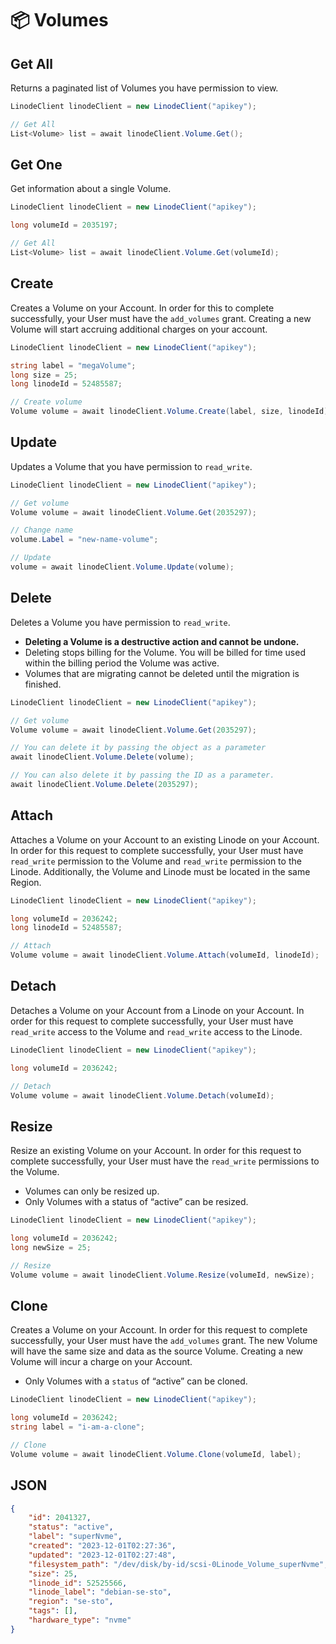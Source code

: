 # 📦 Volumes

## Get All

Returns a paginated list of Volumes you have permission to view.

```csharp
LinodeClient linodeClient = new LinodeClient("apikey");

// Get All
List<Volume> list = await linodeClient.Volume.Get();
```

## Get One

Get information about a single Volume.

```csharp
LinodeClient linodeClient = new LinodeClient("apikey");

long volumeId = 2035197;

// Get All
List<Volume> list = await linodeClient.Volume.Get(volumeId);
```

## Create

Creates a Volume on your Account. In order for this to complete successfully, your User must have the `add_volumes` grant. Creating a new Volume will start accruing additional charges on your account.

```csharp
LinodeClient linodeClient = new LinodeClient("apikey");

string label = "megaVolume";
long size = 25;
long linodeId = 52485587;

// Create volume
Volume volume = await linodeClient.Volume.Create(label, size, linodeId);
```

## Update

Updates a Volume that you have permission to `read_write`.

```csharp
LinodeClient linodeClient = new LinodeClient("apikey");

// Get volume
Volume volume = await linodeClient.Volume.Get(2035297);

// Change name
volume.Label = "new-name-volume";

// Update
volume = await linodeClient.Volume.Update(volume);
```

## Delete

Deletes a Volume you have permission to `read_write`.

* **Deleting a Volume is a destructive action and cannot be undone.**
* Deleting stops billing for the Volume. You will be billed for time used within the billing period the Volume was active.
* Volumes that are migrating cannot be deleted until the migration is finished.

```csharp
LinodeClient linodeClient = new LinodeClient("apikey");

// Get volume
Volume volume = await linodeClient.Volume.Get(2035297);

// You can delete it by passing the object as a parameter
await linodeClient.Volume.Delete(volume);

// You can also delete it by passing the ID as a parameter.
await linodeClient.Volume.Delete(2035297);
```

## Attach

Attaches a Volume on your Account to an existing Linode on your Account. In order for this request to complete successfully, your User must have `read_write` permission to the Volume and `read_write` permission to the Linode. Additionally, the Volume and Linode must be located in the same Region.

```csharp
LinodeClient linodeClient = new LinodeClient("apikey");

long volumeId = 2036242;
long linodeId = 52485587;

// Attach
Volume volume = await linodeClient.Volume.Attach(volumeId, linodeId);
```

## Detach

Detaches a Volume on your Account from a Linode on your Account. In order for this request to complete successfully, your User must have `read_write` access to the Volume and `read_write` access to the Linode.

```csharp
LinodeClient linodeClient = new LinodeClient("apikey");

long volumeId = 2036242;

// Detach
Volume volume = await linodeClient.Volume.Detach(volumeId);
```

## Resize

Resize an existing Volume on your Account. In order for this request to complete successfully, your User must have the `read_write` permissions to the Volume.

* Volumes can only be resized up.
* Only Volumes with a status of “active” can be resized.

```csharp
LinodeClient linodeClient = new LinodeClient("apikey");

long volumeId = 2036242;
long newSize = 25;

// Resize
Volume volume = await linodeClient.Volume.Resize(volumeId, newSize);
```

## Clone

Creates a Volume on your Account. In order for this request to complete successfully, your User must have the `add_volumes` grant. The new Volume will have the same size and data as the source Volume. Creating a new Volume will incur a charge on your Account.

* Only Volumes with a `status` of “active” can be cloned.

```csharp
LinodeClient linodeClient = new LinodeClient("apikey");

long volumeId = 2036242;
string label = "i-am-a-clone";

// Clone
Volume volume = await linodeClient.Volume.Clone(volumeId, label);
```

## JSON

```json
{
    "id": 2041327,
    "status": "active",
    "label": "superNvme",
    "created": "2023-12-01T02:27:36",
    "updated": "2023-12-01T02:27:48",
    "filesystem_path": "/dev/disk/by-id/scsi-0Linode_Volume_superNvme",
    "size": 25,
    "linode_id": 52525566,
    "linode_label": "debian-se-sto",
    "region": "se-sto",
    "tags": [],
    "hardware_type": "nvme"
}
```
